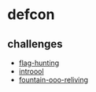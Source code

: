# defcon

## challenges

- [flag-hunting](flag-hunting)
- [introool](introool)
- [fountain-ooo-reliving](fountain-ooo-reliving)

